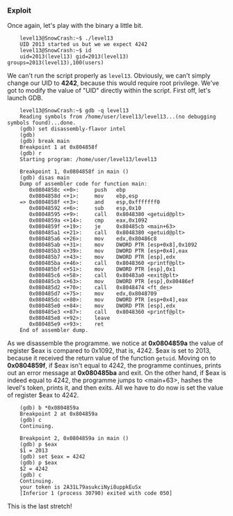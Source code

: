 ### Exploit

Once again, let's play with the binary a little bit. 

```
    level13@SnowCrash:~$ ./level13
    UID 2013 started us but we we expect 4242
    level13@SnowCrash:~$ id
    uid=2013(level13) gid=2013(level13) groups=2013(level13),100(users)
```
We can't run the script properly as `level13`. Obviously, we can't simply change our UID to __4242__, because this would require root privilege. We've got to modify the value of "UID" directly within the script. First off, let's launch GDB. 

```
    level13@SnowCrash:~$ gdb -q level13
    Reading symbols from /home/user/level13/level13...(no debugging symbols found)...done.
    (gdb) set disassembly-flavor intel
    (gdb)
    (gdb) break main
    Breakpoint 1 at 0x804858f
    (gdb) r
    Starting program: /home/user/level13/level13

    Breakpoint 1, 0x0804858f in main ()
    (gdb) disas main
    Dump of assembler code for function main:
       0x0804858c <+0>:	    push   ebp
       0x0804858d <+1>:	    mov    ebp,esp
    => 0x0804858f <+3>:	    and    esp,0xfffffff0
       0x08048592 <+6>:	    sub    esp,0x10
       0x08048595 <+9>:	    call   0x8048380 <getuid@plt>
       0x0804859a <+14>:	cmp    eax,0x1092
       0x0804859f <+19>:	je     0x80485cb <main+63>
       0x080485a1 <+21>:	call   0x8048380 <getuid@plt>
       0x080485a6 <+26>:	mov    edx,0x80486c8
       0x080485ab <+31>:	mov    DWORD PTR [esp+0x8],0x1092
       0x080485b3 <+39>:	mov    DWORD PTR [esp+0x4],eax
       0x080485b7 <+43>:	mov    DWORD PTR [esp],edx
       0x080485ba <+46>:	call   0x8048360 <printf@plt>
       0x080485bf <+51>:	mov    DWORD PTR [esp],0x1
       0x080485c6 <+58>:	call   0x80483a0 <exit@plt>
       0x080485cb <+63>:	mov    DWORD PTR [esp],0x80486ef
       0x080485d2 <+70>:	call   0x8048474 <ft_des>
       0x080485d7 <+75>:	mov    edx,0x8048709
       0x080485dc <+80>:	mov    DWORD PTR [esp+0x4],eax
       0x080485e0 <+84>:	mov    DWORD PTR [esp],edx
       0x080485e3 <+87>:	call   0x8048360 <printf@plt>
       0x080485e8 <+92>:	leave
       0x080485e9 <+93>:	ret
    End of assembler dump.
```
As we disassemble the programme. we notice at __0x0804859a__ the value of register $eax is compared to 0x1092, that is, 4242. $eax is set to 2013, because it received the return value of the function `getuid`. Moving on to __0x0804859f__, if $eax isn't equal to 4242, the programme continues, prints out an error message at __0x080485ba__ and exit. On the other hand, if $eax is indeed equal to 4242, the programme jumps to <main+63>, hashes the level's token, prints it, and then exits. All we have to do now is set the value of register $eax to 4242.

```
    (gdb) b *0x0804859a
    Breakpoint 2 at 0x804859a
    (gdb) c
    Continuing.

    Breakpoint 2, 0x0804859a in main ()
    (gdb) p $eax
    $1 = 2013
    (gdb) set $eax = 4242
    (gdb) p $eax
    $2 = 4242
    (gdb) c
    Continuing.
    your token is 2A31L79asukciNyi8uppkEuSx
    [Inferior 1 (process 30790) exited with code 050]
```
This is the last stretch!
